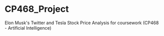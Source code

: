 # CP468_Project
Elon Musk's Twitter and Tesla Stock Price Analysis for coursework (CP468 - Artificial Intelligence)
